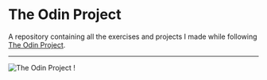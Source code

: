 # The Odin Project

A repository containing all the exercises and projects I made while following [The Odin Project](https://www.theodinproject.com). 

***

![The Odin Project !](https://www.groupsforlearning.com/assets/odinProject.png)
